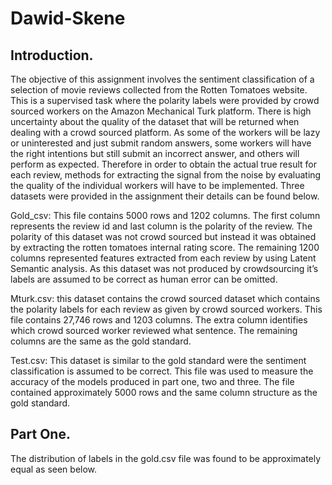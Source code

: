# Dawid-Skene

## Introduction.

The objective of this assignment involves the sentiment classification of a selection of movie reviews collected from the Rotten Tomatoes website. This is a supervised task where the polarity labels were provided by crowd sourced workers on the Amazon Mechanical Turk platform. There is high uncertainty about the quality of the dataset that will be returned when dealing with a crowd sourced platform. As some of the workers will be lazy or uninterested and just submit random answers, some workers will have the right intentions but still submit an incorrect answer, and others will perform as expected. Therefore in order to obtain the actual true result for each review, methods for extracting the signal from the noise by evaluating the quality of the individual workers will have to be implemented. Three datasets were provided in the assignment their details can be found below. 
 
Gold_csv: This file contains 5000 rows and 1202 columns. The first column represents the review id and last column is the polarity of the review. The polarity of this dataset was not crowd sourced but instead it was obtained by extracting the rotten tomatoes internal rating score. The remaining 1200 columns represented features extracted from each review by using Latent Semantic analysis. As this dataset was not produced by crowdsourcing it’s labels are assumed to be correct as human error can be omitted.  
 
Mturk.csv: this dataset contains the crowd sourced dataset which contains the polarity labels for each review as given by crowd sourced workers. This file contains 27,746 rows and 1203 columns. The extra column identifies which crowd sourced worker reviewed what sentence. The remaining columns are the same as the gold standard.  
 
Test.csv: This dataset is similar to the gold standard were the sentiment classification is assumed to be correct. This file was used to measure the accuracy of the models produced in part one, two and three. The file contained approximately 5000 rows and the same column structure as the gold standard.

## Part One. 

The distribution of labels in the gold.csv file was found to be approximately equal as seen below.


